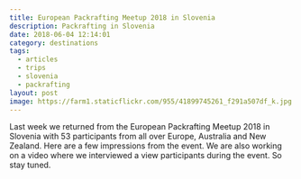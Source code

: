 ```yaml
---
title: European Packrafting Meetup 2018 in Slovenia
description: Packrafting in Slovenia  
date: 2018-06-04 12:14:01
category: destinations
tags:
  - articles
  - trips
  - slovenia
  - packrafting
layout: post
image: https://farm1.staticflickr.com/955/41899745261_f291a507df_k.jpg
---
```

Last week we returned from the European Packrafting Meetup 2018 in Slovenia with 53 participants from all over Europe, Australia and New Zealand. Here are a few impressions from the event. We are also working on a video where we interviewed a view participants during the event. So stay tuned.

<amp-img src="https://farm1.staticflickr.com/955/41899745261_f291a507df_k.jpg" width="2048" height="1365" layout="responsive"  alt="European Packrafting Meetup 2018 in Slovenia"></amp-img>
<br>
<br>

<!--more-->

<amp-img src="https://farm1.staticflickr.com/826/41899740001_6088f7e6c5_k.jpg" width="2048" height="1365" layout="responsive"  alt="European Packrafting Meetup 2018 in Slovenia"></amp-img>
<br>
<br>
<amp-img src="https://farm1.staticflickr.com/957/41899742101_0337f30b52_k.jpg" width="2048" height="1365" layout="responsive"  alt="European Packrafting Meetup 2018 in Slovenia"></amp-img>
<br>
<br>
<amp-img src="https://farm1.staticflickr.com/946/41856567312_ec4d7915a4_k.jpg" width="2048" height="1365" layout="responsive"  alt="European Packrafting Meetup 2018 in Slovenia"></amp-img>
<br>
<br>
<amp-img src="https://farm1.staticflickr.com/831/41856564672_c88255008d_k.jpg" width="2048" height="1365" layout="responsive"  alt="European Packrafting Meetup 2018 in Slovenia"></amp-img>
<br>
<br>
<amp-img src="https://farm1.staticflickr.com/978/41899732201_96bf093f7d_k.jpg" width="2048" height="1365" layout="responsive"  alt="European Packrafting Meetup 2018 in Slovenia"></amp-img>
<br>
<br>
<amp-img src="https://farm1.staticflickr.com/948/41899730371_7e0c704343_k.jpg" width="2048" height="1365" layout="responsive"  alt="European Packrafting Meetup 2018 in Slovenia"></amp-img>
<br>
<br>
<amp-img src="https://farm1.staticflickr.com/903/41856559032_e11dbcc713_k.jpg" width="2048" height="1365" layout="responsive"  alt="European Packrafting Meetup 2018 in Slovenia"></amp-img>
<br>
<br>
<amp-img src="https://farm1.staticflickr.com/967/41856557842_564ab93716_k.jpg" width="2048" height="1365" layout="responsive"  alt="Thirsty Rivers Brewing in Slovenia"></amp-img>
<br>
<br>
<amp-img src="https://farm1.staticflickr.com/870/27031046937_c3a527e99c_k.jpg" width="2048" height="1365" layout="responsive"  alt="European Packrafting Meetup 2018 in Bovec Slovenia"></amp-img>
<br>
<br>
<amp-img src="https://farm1.staticflickr.com/826/27031045947_d10c121dd2_k.jpg" width="2048" height="1365" layout="responsive"  alt="European Packrafting Meetup 2018 in Slovenia"></amp-img>
<br>
<br>
<amp-img src="https://farm1.staticflickr.com/953/27031044357_d9bd0e4532_k.jpg" width="2048" height="1365" layout="responsive"  alt="European Packrafting Meetup 2018 in Slovenia"></amp-img>
<br>
<br>
<amp-img src="https://farm1.staticflickr.com/905/27031043777_955d3d1e15_k.jpg" width="2048" height="1365" layout="responsive"  alt="European Packrafting Meetup 2018 in Slovenia"></amp-img>
<br>
<br>
<amp-img src="https://farm1.staticflickr.com/970/27031042407_d06a3cf35f_z.jpg" width="2048" height="1365" layout="responsive"  alt="European Packrafting Meetup 2018 in Slovenia"></amp-img>
<br>
<br>
<amp-img src="https://farm1.staticflickr.com/972/27031041597_0ebc3680a8_k.jpg" width="2048" height="1365" layout="responsive"  alt="European Packrafting Meetup 2018 in Slovenia"></amp-img>
<br>
<br>
<amp-img src="https://farm1.staticflickr.com/829/27031040107_cc463508c4_k.jpg" width="2048" height="1365" layout="responsive"  alt="European Packrafting Meetup 2018 in Slovenia"></amp-img>
<br>
<br>
<amp-img src="https://farm1.staticflickr.com/978/41856547122_3ce07ebfe9_k.jpg" width="2048" height="1365" layout="responsive"  alt="European Packrafting Meetup 2018 in Slovenia"></amp-img>
<br>
<br>
<amp-img src="https://farm1.staticflickr.com/956/41856545552_aad88c1b82_k.jpg" width="2048" height="1365" layout="responsive"  alt="European Packrafting Meetup 2018 in Slovenia"></amp-img>
<br>
<br>
<amp-img src="https://flic.kr/p/HbD8Q4][img]https://farm1.staticflickr.com/823/27031037927_39821a8c65_k.jpg" width="2048" height="1365" layout="responsive"  alt="European Packrafting Meetup 2018 in Slovenia"></amp-img>
<br>
<br>
<amp-img src="https://farm1.staticflickr.com/863/41856541582_fdfe1ddbee_z.jpg" width="2048" height="1365" layout="responsive"  alt="European Packrafting Meetup 2018 in Slovenia"></amp-img>
<br>
<br>
<amp-img src="https://farm1.staticflickr.com/872/27031035557_c6a576c5d3_k.jpg" width="2048" height="1365" layout="responsive"  alt="European Packrafting Meetup 2018 in Slovenia"></amp-img>
<br>
<br>
<amp-img src="https://farm1.staticflickr.com/826/41856540352_913838181c_k.jpg" width="2048" height="1365" layout="responsive"  alt="European Packrafting Meetup 2018 in Slovenia"></amp-img>
<br>
<br>
<amp-img src="https://farm1.staticflickr.com/964/27031033837_2a6d170a90_k.jpg" width="2048" height="1365" layout="responsive"  alt="European Packrafting Meetup 2018 in Slovenia"></amp-img>
<br>
<br>
<amp-img src="https://farm1.staticflickr.com/871/41856538992_e223b265ca_k.jpg" width="2048" height="1365" layout="responsive"  alt="European Packrafting Meetup 2018 in Slovenia"></amp-img>
<br>
<br>
<amp-img src="https://farm1.staticflickr.com/869/27031032237_c33dc7eb7d_k.jpg" width="2048" height="1365" layout="responsive"  alt="European Packrafting Meetup 2018 in Slovenia"></amp-img>
<br>
<br>
<amp-img src="https://farm1.staticflickr.com/982/27031031277_577a81dba1_k.jpg" width="2048" height="1365" layout="responsive"  alt="European Packrafting Meetup 2018 in Slovenia"></amp-img>
<br>
<br>
<amp-img src="https://farm1.staticflickr.com/966/27031030377_ee58c2840a_k.jpg" width="2048" height="1365" layout="responsive"  alt="European Packrafting Meetup 2018 in Slovenia"></amp-img>
<br>
<br>
<amp-img src="https://farm1.staticflickr.com/982/27031029057_9d33ef5654_k.jpg" width="2048" height="1365" layout="responsive"  alt="European Packrafting Meetup 2018 in Slovenia"></amp-img>
<br>
<br>
<amp-img src="https://farm1.staticflickr.com/974/40092143140_d7faf2c4cd_k.jpg" width="2048" height="1365" layout="responsive"  alt="European Packrafting Meetup 2018 in Slovenia"></amp-img>
<br>
<br>
<amp-img src="https://farm1.staticflickr.com/827/41899692181_9514f34259_k.jpg" width="2048" height="1365" layout="responsive"  alt="European Packrafting Meetup 2018 in Slovenia"></amp-img>
<br>
<br>
<amp-img src="https://farm1.staticflickr.com/827/41899690761_df5f8970ba_k.jpg" width="2048" height="1365" layout="responsive"  alt="European Packrafting Meetup 2018 in Slovenia"></amp-img>
<br>
<br>
<amp-img src="https://farm1.staticflickr.com/953/41000390975_eb41e4ace5_k.jpg" width="2048" height="1365" layout="responsive"  alt="European Packrafting Meetup 2018 in Slovenia"></amp-img>
<br>
<br>
<amp-img src="https://farm1.staticflickr.com/869/41899688871_727e01f103_k.jpg" width="2048" height="1365" layout="responsive"  alt="European Packrafting Meetup 2018 in Slovenia"></amp-img>
<br>
<br>
<amp-img src="https://farm1.staticflickr.com/973/41899687901_d0f6ba563a_k.jpg" width="2048" height="1365" layout="responsive"  alt="European Packrafting Meetup 2018 in Slovenia"></amp-img>
<br>
<br>
<amp-img src="https://farm1.staticflickr.com/979/41000377505_4761ee333d_k.jpg" width="1365" height="2048" layout="responsive"  alt="European Packrafting Meetup 2018 in Slovenia"></amp-img>
<br>
<br>
<amp-img src="https://farm1.staticflickr.com/968/41000375635_2b1989b102_k.jpg" width="2048" height="1365" layout="responsive"  alt="European Packrafting Meetup 2018 in Slovenia"></amp-img>
<br>
<br>
<amp-img src="https://farm1.staticflickr.com/979/41856528722_33bfdf30c8_k.jpg" width="2048" height="1365" layout="responsive"  alt="European Packrafting Meetup 2018 in Slovenia"></amp-img>
<br>
<br>
<amp-img src="https://farm1.staticflickr.com/975/41000373155_137cc6d79d_k.jpg" width="2048" height="1365" layout="responsive"  alt="European Packrafting Meetup 2018 in Slovenia"></amp-img>
<br>
<br>
<amp-img src="https://farm1.staticflickr.com/872/40092128190_fc171e243e_k.jpg" width="2048" height="1365" layout="responsive"  alt="European Packrafting Meetup 2018 in Slovenia"></amp-img>
<br>
<br>
<amp-img src="https://farm1.staticflickr.com/977/41856520922_1a75d6b4b9_k.jpg" width="2048" height="1365" layout="responsive"  alt="European Packrafting Meetup 2018 in Slovenia"></amp-img>
<br>
<br>
<amp-img src="https://farm1.staticflickr.com/968/41856518642_089503bb05_k.jpg" width="2048" height="1365" layout="responsive"  alt="European Packrafting Meetup 2018 in Slovenia"></amp-img>
<br>
<br>
<amp-img src="https://farm1.staticflickr.com/823/40092120130_e457931ddb_k.jpg" width="2048" height="1365" layout="responsive"  alt="European Packrafting Meetup 2018 in Slovenia"></amp-img>
<br>
<br>
<amp-img src="https://farm1.staticflickr.com/978/41182502534_a72374ceb5_k.jpg" width="2048" height="1365" layout="responsive"  alt="European Packrafting Meetup 2018 in Slovenia"></amp-img>
<br>
<br>
<amp-img src="https://farm1.staticflickr.com/968/41182499284_7348eb81d4_k.jpg" width="2048" height="1365" layout="responsive"  alt="European Packrafting Meetup 2018 in Slovenia"></amp-img>
<br>
<br>
<amp-img src="https://farm1.staticflickr.com/962/41182498074_7e09d7e503_k.jpg" width="2048" height="1365" layout="responsive"  alt="European Packrafting Meetup 2018 in Slovenia"></amp-img>
<br>
<br>
<amp-img src="https://farm1.staticflickr.com/966/41182496234_1bde74ead4_k.jpg" width="2048" height="1365" layout="responsive"  alt="European Packrafting Meetup 2018 in Slovenia"></amp-img>
<br>
<br>
<amp-img src="https://farm1.staticflickr.com/966/41899657631_70c53c6c86_k.jpg" width="2048" height="1365" layout="responsive"  alt="European Packrafting Meetup 2018 in Slovenia"></amp-img>
<br>
<br>
<amp-img src="https://farm1.staticflickr.com/909/41899656271_a61eaf1ec3_k.jpg" width="2048" height="1365" layout="responsive"  alt="European Packrafting Meetup 2018 in Slovenia"></amp-img>
<br>
<br>
<amp-img src="https://farm1.staticflickr.com/867/41899653851_0b0b609b9a_k.jpg" width="2048" height="1365" layout="responsive"  alt="European Packrafting Meetup 2018 in Slovenia"></amp-img>
<br>
<br>
<amp-img src="https://farm1.staticflickr.com/827/41899652641_de2e02616b_k.jpg" width="2048" height="1365" layout="responsive"  alt="European Packrafting Meetup 2018 in Slovenia"></amp-img>
<br>
<br>
<amp-img src="https://farm1.staticflickr.com/870/41182486254_21086ba90d_k.jpg" width="2048" height="1365" layout="responsive"  alt="European Packrafting Meetup 2018 in Slovenia"></amp-img>
<br>
<br>
<amp-img src="https://farm1.staticflickr.com/869/41000341695_6070de5203_k.jpg" width="2048" height="1365" layout="responsive"  alt="European Packrafting Meetup 2018 in Slovenia"></amp-img>
<br>
<br>
<amp-img src="https://farm1.staticflickr.com/863/41182634464_3f988c28a1_k.jpg" width="2048" height="1365" layout="responsive"  alt="European Packrafting Meetup 2018 in Slovenia"></amp-img>
<br>
<br>
<amp-img src="https://farm1.staticflickr.com/973/41000386725_f325ba5ba7_k.jpg" width="2048" height="1365" layout="responsive"  alt="European Packrafting Meetup 2018 in Slovenia"></amp-img>
<br>
<br>
<amp-img src="https://farm1.staticflickr.com/968/41000338745_21f7adc54e_k.jpg" width="2048" height="1365" layout="responsive"  alt="European Packrafting Meetup 2018 in Slovenia"></amp-img>
